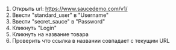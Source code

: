 1. Открыть url: <https://www.saucedemo.com/v1/>
2. Ввести "standard_user" в "Username"
3. Ввести "secret_sauce" в "Password"
4. Кликнуть "Login"
5. Кликнуть на название товара
6. Проверить что ссылка в названии совпадает с текущим URL
